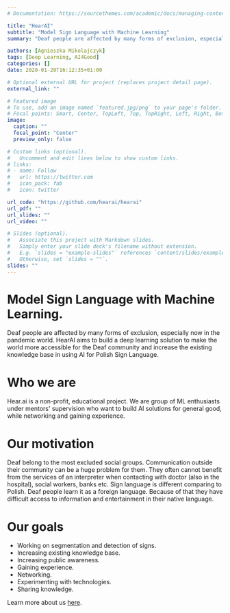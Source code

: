 ```yaml
---
# Documentation: https://sourcethemes.com/academic/docs/managing-content/

title: "HearAI"
subtitle: "Model Sign Language with Machine Learning"
summary: "Deaf people are affected by many forms of exclusion, especially now in the pandemic world. HearAI aims to build a deep learning solution to make the world more accessible for the Deaf community and increase the existing knowledge base in using AI for Polish Sign Language."

authors: [Agnieszka Mikolajczyk]
tags: [Deep Learning, AI4Good]
categories: []
date: 2020-01-20T16:12:35+01:00

# Optional external URL for project (replaces project detail page).
external_link: ""

# Featured image
# To use, add an image named `featured.jpg/png` to your page's folder.
# Focal points: Smart, Center, TopLeft, Top, TopRight, Left, Right, BottomLeft, Bottom, BottomRight.
image:
  caption: ""
  focal_point: "Center"
  preview_only: false

# Custom links (optional).
#   Uncomment and edit lines below to show custom links.
# links:
# - name: Follow
#   url: https://twitter.com
#   icon_pack: fab
#   icon: twitter

url_code: "https://github.com/hearai/hearai"
url_pdf: ""
url_slides: ""
url_video: ""

# Slides (optional).
#   Associate this project with Markdown slides.
#   Simply enter your slide deck's filename without extension.
#   E.g. `slides = "example-slides"` references `content/slides/example-slides.md`.
#   Otherwise, set `slides = ""`.
slides: ""
---
```



# Model Sign Language with Machine Learning.

Deaf people are affected by many forms of exclusion, especially now in the pandemic world. HearAI aims to build a deep learning solution to make the world more accessible for the Deaf community and increase the existing knowledge base in using AI for Polish Sign Language.

# Who we are

Hear.ai is a non-profit, educational project.
We are group of ML enthusiasts under mentors' supervision 
who want to build AI solutions for general good, 
while networking and gaining experience.

# Our motivation

Deaf belong to the most excluded social groups. Communication outside their community can be a huge problem for them. They often cannot benefit from the services of an interpreter when contacting with doctor (also in the hospital), social workers, banks etc.
Sign language is different comparing to Polish. Deaf people learn it as a foreign language. Because of that they have difficult access to information and entertainment in their native language. 

# Our goals

* Working on segmentation and detection of signs.
* Increasing existing knowledge base.
* Increasing public awareness.
* Gaining experience.
* Networking.
* Experimenting with technologies.
* Sharing knowledge.

Learn more about us [here](https://www.hearai.pl/).
